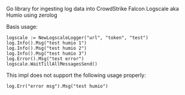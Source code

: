 Go library for ingesting log data into CrowdStrike Falcon Logscale aka Humio using zerolog

Basis usage:

	logscale := NewLogscaleLogger("url", "token", "test")
	log.Info().Msg("test humio 1")
	log.Info().Msg("test humio 2")
	log.Info().Msg("test humio 3")
	log.Error().Msg("test error")
	logscale.WaitTillAllMessagesSend()


This impl does not support the following usage properly:

    log.Err("error msg").Msg("test humio")
